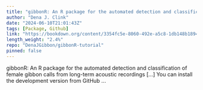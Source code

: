```yaml
---
title: "gibbonR: An R package for the automated detection and classification of female gibbon calls from long-term acoustic recordings"
author: "Dena J. Clink"
date: "2024-06-10T21:01:43Z"
tags: [Package, Github]
link: "https://bookdown.org/content/3354fc5e-8060-492e-a5c8-1db148b1894c/"
length_weight: "2.4%"
repo: "DenaJGibbon/gibbonR-tutorial"
pinned: false
---
```


gibbonR: An R package for the automated detection and classification of female gibbon calls from long-term acoustic recordings [...] You can install the development version from GitHub ...
